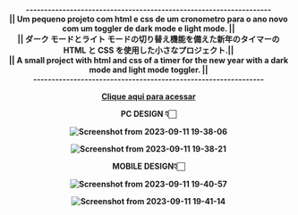 <strong> 
<div align="center"> 
     ------------------------------------------------------------------- <br>
   || Um pequeno projeto com html e css de um cronometro para o ano novo com um toggler de dark mode e light mode. || <br> 
  || ダーク モードとライト モードの切り替え機能を備えた新年のタイマーの HTML と CSS を使用した小さなプロジェクト.||<br>
 || A small project with html and css of a timer for the new year with a dark mode and light mode toggler.  || <br>
                --------------------------------------------------------------- <br>
  
[Clique aqui para acessar](https://luckxsz.github.io/New-Year-Eve-V2/)

PC DESIGN   👇🏻 <br>
<div >

![Screenshot from 2023-09-11 19-38-06](https://github.com/LuckxSz/New-Year-Eve-V2/assets/135531180/17f45d77-2a9e-4066-9532-9f3c85e7c66d)


![Screenshot from 2023-09-11 19-38-21](https://github.com/LuckxSz/New-Year-Eve-V2/assets/135531180/39c73f76-73d0-4fba-b240-475b55e99a7d)



</div>
MOBILE DESIGN👇🏻 <br>


![Screenshot from 2023-09-11 19-40-57](https://github.com/LuckxSz/New-Year-Eve-V2/assets/135531180/cb86d672-5d4b-4426-b09b-c61dca6c2675)

![Screenshot from 2023-09-11 19-41-14](https://github.com/LuckxSz/New-Year-Eve-V2/assets/135531180/d1ee3e6d-4203-4dd4-9417-454be1e951a8)



</div>

<strong/>
